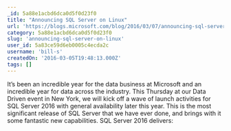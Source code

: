 ```yaml
---
_id: 5a88e1acbd6dca0d5f0d23f0
title: "Announcing SQL Server on Linux"
url: 'https://blogs.microsoft.com/blog/2016/03/07/announcing-sql-server-on-linux/'
category: 5a88e1acbd6dca0d5f0d23f0
slug: 'announcing-sql-server-on-linux'
user_id: 5a83ce59d6eb0005c4ecda2c
username: 'bill-s'
createdOn: '2016-03-05T19:48:13.000Z'
tags: []
---
```


It’s been an incredible year for the data business at Microsoft and an incredible year for data across the industry. This Thursday at our Data Driven event in New York, we will kick off a wave of launch activities for SQL Server 2016 with general availability later this year. This is the most significant release of SQL Server that we have ever done, and brings with it some fantastic new capabilities. SQL Server 2016 delivers:
